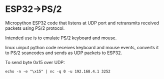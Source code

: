 # ESP32->PS/2

Micropython ESP32 code that listens at UDP port and
retransmits received packets using PS/2 protocol.

Intended use is to emulate PS/2 keyboard and mouse.

linux uinput python code receives keyboard and mouse
events, converts it to PS/2 scancodes and sends as UDP packets
to ESP32.

To send byte 0x15 over UDP:

    echo -n -e "\x15" | nc -q 0 -u 192.168.4.1 3252
